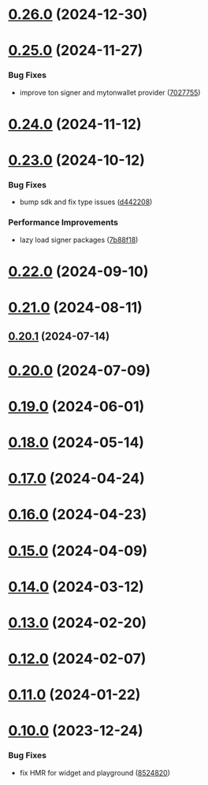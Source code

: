 # [0.26.0](https://github.com/rango-exchange/rango-client/compare/provider-mytonwallet@0.25.0...provider-mytonwallet@0.26.0) (2024-12-30)



# [0.25.0](https://github.com/rango-exchange/rango-client/compare/provider-mytonwallet@0.24.0...provider-mytonwallet@0.25.0) (2024-11-27)


### Bug Fixes

* improve ton signer and mytonwallet provider ([7027755](https://github.com/rango-exchange/rango-client/commit/7027755740426359f42b088b842dfd01590df5c3))



# [0.24.0](https://github.com/rango-exchange/rango-client/compare/provider-mytonwallet@0.23.0...provider-mytonwallet@0.24.0) (2024-11-12)



# [0.23.0](https://github.com/rango-exchange/rango-client/compare/provider-mytonwallet@0.22.0...provider-mytonwallet@0.23.0) (2024-10-12)


### Bug Fixes

* bump sdk and fix type issues ([d442208](https://github.com/rango-exchange/rango-client/commit/d4422083bf5dd27d5f509ce1db7f9560d05428c8))


### Performance Improvements

* lazy load signer packages ([7b88f18](https://github.com/rango-exchange/rango-client/commit/7b88f1834f7b29b4b81ab6c81a07bb88e8ccf55c))



# [0.22.0](https://github.com/rango-exchange/rango-client/compare/provider-mytonwallet@0.21.0...provider-mytonwallet@0.22.0) (2024-09-10)



# [0.21.0](https://github.com/rango-exchange/rango-client/compare/provider-mytonwallet@0.20.1...provider-mytonwallet@0.21.0) (2024-08-11)



## [0.20.1](https://github.com/rango-exchange/rango-client/compare/provider-mytonwallet@0.20.0...provider-mytonwallet@0.20.1) (2024-07-14)



# [0.20.0](https://github.com/rango-exchange/rango-client/compare/provider-mytonwallet@0.18.0...provider-mytonwallet@0.20.0) (2024-07-09)



# [0.19.0](https://github.com/rango-exchange/rango-client/compare/provider-mytonwallet@0.18.0...provider-mytonwallet@0.19.0) (2024-06-01)



# [0.18.0](https://github.com/rango-exchange/rango-client/compare/provider-mytonwallet@0.17.0...provider-mytonwallet@0.18.0) (2024-05-14)



# [0.17.0](https://github.com/rango-exchange/rango-client/compare/provider-mytonwallet@0.16.0...provider-mytonwallet@0.17.0) (2024-04-24)



# [0.16.0](https://github.com/rango-exchange/rango-client/compare/provider-mytonwallet@0.15.0...provider-mytonwallet@0.16.0) (2024-04-23)



# [0.15.0](https://github.com/rango-exchange/rango-client/compare/provider-mytonwallet@0.14.0...provider-mytonwallet@0.15.0) (2024-04-09)



# [0.14.0](https://github.com/rango-exchange/rango-client/compare/provider-mytonwallet@0.13.0...provider-mytonwallet@0.14.0) (2024-03-12)



# [0.13.0](https://github.com/rango-exchange/rango-client/compare/provider-mytonwallet@0.12.0...provider-mytonwallet@0.13.0) (2024-02-20)



# [0.12.0](https://github.com/rango-exchange/rango-client/compare/provider-mytonwallet@0.11.0...provider-mytonwallet@0.12.0) (2024-02-07)



# [0.11.0](https://github.com/rango-exchange/rango-client/compare/provider-mytonwallet@0.10.0...provider-mytonwallet@0.11.0) (2024-01-22)



# [0.10.0](https://github.com/rango-exchange/rango-client/compare/provider-mytonwallet@0.9.0...provider-mytonwallet@0.10.0) (2023-12-24)


### Bug Fixes

* fix HMR for widget and playground ([8524820](https://github.com/rango-exchange/rango-client/commit/8524820f10cf0b8921f3db0c4f620ff98daa4103))



